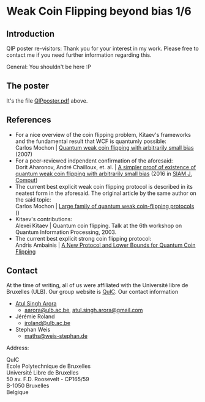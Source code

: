 # Weak Coin Flipping beyond bias 1/6

## Introduction
QIP poster re-visitors: Thank you for your interest in my work. Please free to contact me if you need further information regarding this.


General: You shouldn't be here :P

## The poster
It's the file [QIPposter.pdf](./QIPposter.pdf) above.

## References
* For a nice overview of the coin flipping problem, Kitaev's frameworks and the fundamental result that WCF is quantumly possible:  
Carlos Mochon | [Quantum weak coin flipping with arbitrarily small bias](https://arxiv.org/abs/0711.4114) (2007)
* For a peer-reviewed indpendent confirmation of the aforesaid:  
Dorit Aharonov, André Chailloux, et. al. | [A simpler proof of existence of quantum weak coin flipping with arbitrarily small bias](https://arxiv.org/abs/1402.7166) (2016 in [SIAM J. Comput](https://doi.org/10.1137/14096387X))
* The current best explicit weak coin flipping protocol is described in its neatest form in the aforesaid. The original article by the same author on the said topic:  
Carlos Mochon | [Large family of quantum weak coin-flipping protocols](https://arxiv.org/abs/quant-ph/0502068) ()
* Kitaev's contributions:  
Alexei Kitaev | Quantum coin flipping. Talk at the 6th workshop on Quantum Information Processing, 2003.
* The current best explicit strong coin flipping protocol:  
Andris Ambainis | [A New Protocol and Lower Bounds for Quantum Coin Flipping](https://arxiv.org/abs/quant-ph/0204022)

## Contact
At the time of writing, all of us were affiliated with the Université libre de Bruxelles (ULB). Our group website is [QuIC](quic.ulb.ac.be). Our contact information
* [Atul Singh Arora](https://atulsingharora.github.io) 
	* aarora@ulb.ac.be, atul.singh.arora@gmail.com
* Jérémie Roland
	* jroland@ulb.ac.be
* Stephan Weis
	* maths@weis-stephan.de



Address:


QuIC  
Ecole Polytechnique de Bruxelles  
Université Libre de Bruxelles  
50 av. F.D. Roosevelt - CP165/59  
B-1050 Bruxelles  
Belgique  